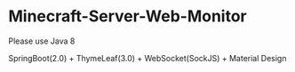 # Minecraft-Server-Web-Monitor

Please use Java 8

SpringBoot(2.0) + ThymeLeaf(3.0) + WebSocket(SockJS) + Material Design

